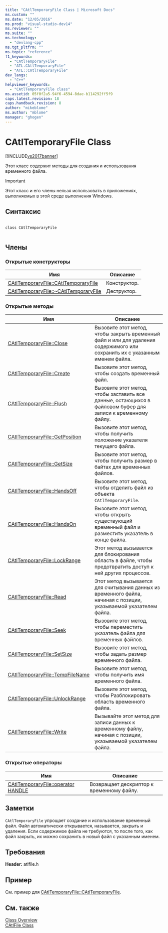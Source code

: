 ```yaml
---
title: "CAtlTemporaryFile Class | Microsoft Docs"
ms.custom: ""
ms.date: "12/05/2016"
ms.prod: "visual-studio-dev14"
ms.reviewer: ""
ms.suite: ""
ms.technology: 
  - "devlang-cpp"
ms.tgt_pltfrm: ""
ms.topic: "reference"
f1_keywords: 
  - "CAtlTemporaryFile"
  - "ATL.CAtlTemporaryFile"
  - "ATL::CAtlTemporaryFile"
dev_langs: 
  - "C++"
helpviewer_keywords: 
  - "CAtlTemporaryFile class"
ms.assetid: 05f0f2a5-94f6-4594-8dae-b114292ff5f9
caps.latest.revision: 18
caps.handback.revision: 8
author: "mikeblome"
ms.author: "mblome"
manager: "ghogen"
---
```

# CAtlTemporaryFile Class
[!INCLUDE[vs2017banner](../../assembler/inline/includes/vs2017banner.md)]

Этот класс содержит методы для создания и использования временного файла.  
  
> [!IMPORTANT]
>  Этот класс и его члены нельзя использовать в приложениях, выполняемых в этой среде выполнения Windows.  
  
## Синтаксис  
  
```  
  
class CAtlTemporaryFile  
  
```  
  
## Члены  
  
### Открытые конструкторы  
  
|Имя|Описание|  
|---------|--------------|  
|[CAtlTemporaryFile::CAtlTemporaryFile](../Topic/CAtlTemporaryFile::CAtlTemporaryFile.md)|Конструктор.|  
|[CAtlTemporaryFile::~CAtlTemporaryFile](../Topic/CAtlTemporaryFile::~CAtlTemporaryFile.md)|Деструктор.|  
  
### Открытые методы  
  
|Имя|Описание|  
|---------|--------------|  
|[CAtlTemporaryFile::Close](../Topic/CAtlTemporaryFile::Close.md)|Вызовите этот метод, чтобы закрыть временный файл и или для удаления содержимого или сохранить их с указанным именем файла.|  
|[CAtlTemporaryFile::Create](../Topic/CAtlTemporaryFile::Create.md)|Вызовите этот метод, чтобы создать временный файл.|  
|[CAtlTemporaryFile::Flush](../Topic/CAtlTemporaryFile::Flush.md)|Вызовите этот метод, чтобы заставить все данные, остающихся в файловом буфер для записи к временному файлу.|  
|[CAtlTemporaryFile::GetPosition](../Topic/CAtlTemporaryFile::GetPosition.md)|Вызовите этот метод, чтобы получить положение указателя текущего файла.|  
|[CAtlTemporaryFile::GetSize](../Topic/CAtlTemporaryFile::GetSize.md)|Вызовите этот метод, чтобы получить размер в байтах для временных файлов.|  
|[CAtlTemporaryFile::HandsOff](../Topic/CAtlTemporaryFile::HandsOff.md)|Вызовите этот метод, чтобы отделить файл из объекта `CAtlTemporaryFile`.|  
|[CAtlTemporaryFile::HandsOn](../Topic/CAtlTemporaryFile::HandsOn.md)|Вызовите этот метод, чтобы открыть существующий временный файл и разместить указатель в конце файла.|  
|[CAtlTemporaryFile::LockRange](../Topic/CAtlTemporaryFile::LockRange.md)|Этот метод вызывается для блокирования область в файле, чтобы предотвратить доступ к ней других процессов.|  
|[CAtlTemporaryFile::Read](../Topic/CAtlTemporaryFile::Read.md)|Этот метод вызывается для считывания данных из временного файла, начиная с позиции, указываемой указателем файла.|  
|[CAtlTemporaryFile::Seek](../Topic/CAtlTemporaryFile::Seek.md)|Вызовите этот метод, чтобы переместить указатель файла для временных файлов.|  
|[CAtlTemporaryFile::SetSize](../Topic/CAtlTemporaryFile::SetSize.md)|Вызовите этот метод, чтобы задать размер временного файла.|  
|[CAtlTemporaryFile::TempFileName](../Topic/CAtlTemporaryFile::TempFileName.md)|Вызовите этот метод, чтобы получить имя временного файла.|  
|[CAtlTemporaryFile::UnlockRange](../Topic/CAtlTemporaryFile::UnlockRange.md)|Вызовите этот метод, чтобы Разблокировать область временного файла.|  
|[CAtlTemporaryFile::Write](../Topic/CAtlTemporaryFile::Write.md)|Вызывайте этот метод для записи данных к временному файлу, начиная с позиции, указываемой указателем файла.|  
  
### Открытые операторы  
  
|Имя|Описание|  
|---------|--------------|  
|[CAtlTemporaryFile::operator HANDLE](../Topic/CAtlTemporaryFile::operator%20HANDLE.md)|Возвращает дескриптор к временному файлу.|  
  
## Заметки  
 `CAtlTemporaryFile` упрощает создание и использование временный файл.  Файл автоматически открывается, называется, закрыть и удаления.  Если содержимое файла не требуются, то после того, как файл закрыть, их можно сохранить в новый файл с указанным именем.  
  
## Требования  
 **Header:** atlfile.h  
  
## Пример  
 См. пример для [CAtlTemporaryFile::CAtlTemporaryFile](../Topic/CAtlTemporaryFile::CAtlTemporaryFile.md).  
  
## См. также  
 [Class Overview](../../atl/atl-class-overview.md)   
 [CAtlFile Class](../../atl/reference/catlfile-class.md)